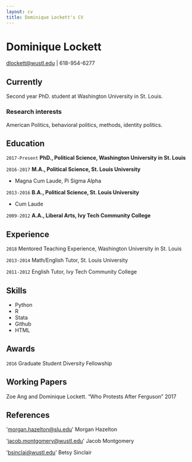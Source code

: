 ```yaml
---
layout: cv
title: Dominique Lockett's CV
---
```

# Dominique Lockett
dlockett@wustl.edu | 618-954-6277

## Currently

Second year PhD. student at Washington University in St. Louis.

### Research interests

American Politics, behavioral politics, methods, identity politics.


## Education

`2017-Present`
__PhD., Political Science, Washington University in St. Louis__

`2016-2017`
__M.A., Political Science, St. Louis University__

- Magna Cum Laude, Pi Sigma Alpha

`2013-2016`
__B.A., Political Science, St. Louis University__

- Cum Laude

`2009-2012`
__A.A., Liberal Arts, Ivy Tech Community College__

## Experience
`2018`
Mentored Teaching Experience, Washington University in St. Louis

`2013-2014`
Math/English Tutor, St. Louis University

`2011-2012`
English Tutor, Ivy Tech Community College

## Skills
+ Python
+ R
+ Stata
+ Github
+ HTML

## Awards

`2016`
Graduate Student Diversity Fellowship


## Working Papers
Zoe Ang and Dominique Lockett. “Who Protests After Ferguson” 2017

## References
'morgan.hazelton@slu.edu'
Morgan Hazelton

'jacob.montgomery@wustl.edu'
Jacob Montgomery

'bsinclai@wustl.edu'
Betsy Sinclair

<!-- ### Footer

Last updated: July 2018 -->


